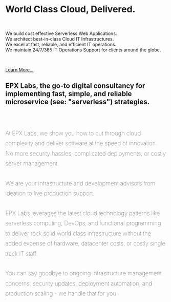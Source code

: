 <style>

div.main-content > p {
  font-size: 18px; 
  font-weight: 100;
  line-height: 1.75;
  margin-bottom: 30px;
}

</style>

<br>
<div class="jumbotron" id="learn-more">
  <h1>World Class Cloud, Delivered.</h1>
  <br>
  <p class="lead">We build cost effective Serverless Web Applications.<br>We architect best-in-class Cloud IT Infrastructures.<br>We excel at fast, reliable, and efficient IT operations.<br>We maintain 24/7/365 IT Operations Support for clients around the globe.</p>
  <br>
  <p><a class="btn btn-lg btn-primary btn-slider-action" href="/who-we-are" role="button">Learn More...</a></p>
</div>


<div class="row">


<div class="col-sm-8 col-sm-offset-2 main-content" >


<h2 class="text-center">EPX Labs, the go-to digital consultancy for implementing fast, simple, and reliable microservice (see: "serverless") strategies.</h2>
<br>
<br>

<p>
At EPX Labs, we show you how to cut through cloud complexity and deliver software at the speed of innovation.<br>No more security hassles, complicated deployments, or costly server management.
</p>


<p>
We are your infrastructure and development advisors from ideation to live production support.
</p>

<p>
EPX Labs leverages the latest cloud technology patterns like serverless computing, DevOps, and functional programming to deliver rock solid world class infrastructure without the added expense of hardware, datacenter costs, or costly single track IT staff.
</p>

<p>
You can say goodbye to ongoing infrastructure management concerns: security updates, deployment automation, and production scaling - we handle that for you.
</p>
</div>
